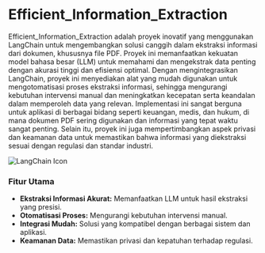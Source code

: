 # Efficient_Information_Extraction

Efficient_Information_Extraction adalah proyek inovatif yang menggunakan LangChain untuk mengembangkan solusi canggih dalam ekstraksi informasi dari dokumen, khususnya file PDF. Proyek ini memanfaatkan kekuatan model bahasa besar (LLM) untuk memahami dan mengekstrak data penting dengan akurasi tinggi dan efisiensi optimal. Dengan mengintegrasikan LangChain, proyek ini menyediakan alat yang mudah digunakan untuk mengotomatisasi proses ekstraksi informasi, sehingga mengurangi kebutuhan intervensi manual dan meningkatkan kecepatan serta keandalan dalam memperoleh data yang relevan. Implementasi ini sangat berguna untuk aplikasi di berbagai bidang seperti keuangan, medis, dan hukum, di mana dokumen PDF sering digunakan dan informasi yang tepat waktu sangat penting. Selain itu, proyek ini juga mempertimbangkan aspek privasi dan keamanan data untuk memastikan bahwa informasi yang diekstraksi sesuai dengan regulasi dan standar industri.

![LangChain Icon]([https://example.com/langchain-icon.png](https://www.google.com/url?sa=i&url=https%3A%2F%2Fnewrelic.com%2Fes%2Finstant-observability%2Flangchain-vectordb&psig=AOvVaw3A2dq9VoHHXMcL2n65dwMn&ust=1717675474919000&source=images&cd=vfe&opi=89978449&ved=0CBIQjRxqFwoTCPDCmfe1xIYDFQAAAAAdAAAAABAE))

### Fitur Utama
- **Ekstraksi Informasi Akurat:** Memanfaatkan LLM untuk hasil ekstraksi yang presisi.
- **Otomatisasi Proses:** Mengurangi kebutuhan intervensi manual.
- **Integrasi Mudah:** Solusi yang kompatibel dengan berbagai sistem dan aplikasi.
- **Keamanan Data:** Memastikan privasi dan kepatuhan terhadap regulasi.
